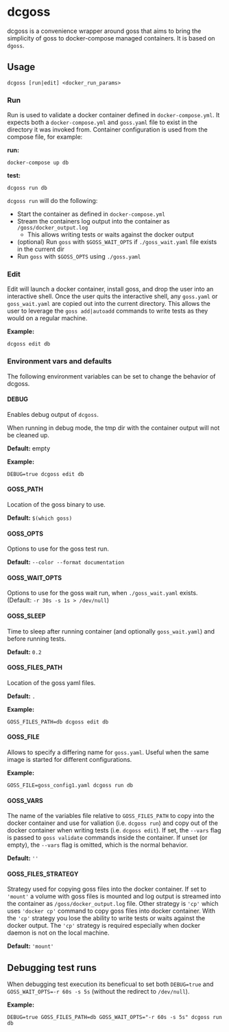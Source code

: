 # dcgoss

dcgoss is a convenience wrapper around goss that aims to bring the simplicity of goss to docker-compose managed
containers. It is based on `dgoss`.

## Usage

`dcgoss [run|edit] <docker_run_params>`

### Run

Run is used to validate a docker container defined in `docker-compose.yml`. It expects both a `docker-compose.yml`
and `goss.yaml` file to exist in the directory it was invoked from. Container configuration is used from the
compose file, for example:

**run:**

`docker-compose up db`

**test:**

`dcgoss run db`

`dcgoss run` will do the following:

* Start the container as defined in `docker-compose.yml`
* Stream the containers log output into the container as `/goss/docker_output.log`
    * This allows writing tests or waits against the docker output
* (optional) Run `goss` with `$GOSS_WAIT_OPTS` if `./goss_wait.yaml` file exists in the current dir
* Run `goss` with `$GOSS_OPTS` using `./goss.yaml`

### Edit

Edit will launch a docker container, install goss, and drop the user into an interactive shell.
Once the user quits the interactive shell, any `goss.yaml` or `goss_wait.yaml` are copied out into the current directory.
This allows the user to leverage the `goss add|autoadd` commands to write tests as they would on a regular machine.

**Example:**

`dcgoss edit db`

### Environment vars and defaults

The following environment variables can be set to change the behavior of dcgoss.

#### DEBUG

Enables debug output of `dcgoss`.

When running in debug mode, the tmp dir with the container output will not be cleaned up.

**Default:** empty

**Example:**

`DEBUG=true dcgoss edit db`

#### GOSS_PATH

Location of the goss binary to use.

**Default:** `$(which goss)`

#### GOSS_OPTS

Options to use for the goss test run.

**Default:** `--color --format documentation`

#### GOSS_WAIT_OPTS

Options to use for the goss wait run, when `./goss_wait.yaml` exists. (Default: `-r 30s -s 1s > /dev/null`)

#### GOSS_SLEEP

Time to sleep after running container (and optionally `goss_wait.yaml`) and before running tests.

**Default:** `0.2`

#### GOSS_FILES_PATH

Location of the goss yaml files.

**Default:** `.`

**Example:**

`GOSS_FILES_PATH=db dcgoss edit db`

#### GOSS_FILE

Allows to specify a differing name for `goss.yaml`. Useful when the same image is started for different configurations.

**Example:**

`GOSS_FILE=goss_config1.yaml dcgoss run db`

#### GOSS_VARS

The name of the variables file relative to `GOSS_FILES_PATH` to copy into the
docker container and use for valiation (i.e. `dcgoss run`) and copy out of the
docker container when writing tests (i.e. `dcgoss edit`). If set, the
`--vars` flag is passed to `goss validate` commands inside the container.
If unset (or empty), the `--vars` flag is omitted, which is the normal behavior.

**Default:** `''`

#### GOSS_FILES_STRATEGY

Strategy used for copying goss files into the docker container.
If set to `'mount'` a volume with goss files is mounted and log output is streamed into the container as
`/goss/docker_output.log` file.
Other strategy is `'cp'` which uses `'docker cp'` command to copy goss files into docker container.
With the `'cp'` strategy you lose the ability to write tests or waits against the docker output.
The `'cp'` strategy is required especially when docker daemon is not on the local machine.

**Default:** `'mount'`

## Debugging test runs

When debugging test execution its beneficual to set both `DEBUG=true` and `GOSS_WAIT_OPTS=-r 60s -s 5s`
(without the redirect to `/dev/null`).

**Example:**

`DEBUG=true GOSS_FILES_PATH=db GOSS_WAIT_OPTS="-r 60s -s 5s" dcgoss run db`
